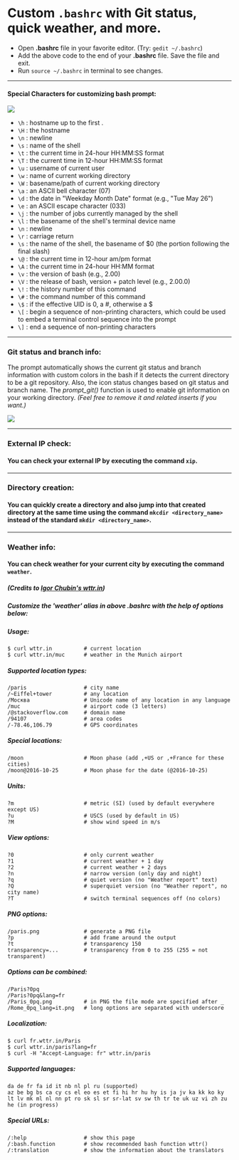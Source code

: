 # Custom `.bashrc` with Git status, quick weather, and more.
* Open **.bashrc** file in your favorite editor. (Try: `gedit ~/.bashrc`)
* Add the above code to the end of your **.bashrc** file. Save the file and exit.
* Run `source ~/.bashrc` in terminal to see changes.
***
#### Special Characters for customizing bash prompt:

![](https://user-images.githubusercontent.com/19870554/50667767-ed236700-0f88-11e9-9f5a-cca2121646cf.png)

* `\h` : hostname up to the first .
* `\H` : the hostname
* `\n` : newline
* `\s` : name of the shell
* `\t` : the current time in 24-hour HH:MM:SS format
* `\T` : the current time in 12-hour HH:MM:SS format
* `\u` : username of current user
* `\w` : name of current working directory
* `\W` : basename/path of current working directory
* `\a` : an ASCII bell character (07)
* `\d` : the  date  in "Weekday Month Date" format (e.g., "Tue May 26")
* `\e` : an ASCII escape character (033)
* `\j` : the number of jobs currently managed by the shell
* `\l` : the basename of the shell's terminal device name
* `\n` : newline
* `\r` : carriage return
* `\s` : the  name  of  the shell, the basename of $0 (the portion following the final slash)
* `\@` : the current time in 12-hour am/pm format
* `\A` : the current time in 24-hour HH:MM format
* `\v` : the version of bash (e.g., 2.00)
* `\V` : the release of bash, version + patch level (e.g., 2.00.0)
* `\!` : the history number of this command
* `\#` : the command number of this command
* `\$` : if the effective UID is 0, a #, otherwise a $
* `\[` : begin  a sequence of non-printing characters, which could be used to embed a terminal control sequence into the prompt
* `\]` : end a sequence of non-printing characters 
***
### Git status and branch info:
The prompt automatically shows the current git status and branch information with custom colors in the bash if it detects the current directory to be a git repository. Also, the icon status changes based on git status and branch name. The *prompt_git()* function is used to enable git information on your working directory. *(Feel free to remove it and related inserts if you want.)*

![](https://user-images.githubusercontent.com/19870554/50668252-dcc0bb80-0f8b-11e9-9940-1f3f82765857.png)


***
### External IP check:
#### You can check your external IP by executing the command `xip`.
***
### Directory creation:
#### You can quickly create a directory and also jump into that created directory at the same time using the command `mkcdir <directory_name>` instead of the standard `mkdir <directory_name>`.
***
### Weather info:
#### You can check weather for your current city by executing the command `weather`.
##### (Credits to [Igor Chubin's wttr.in](https://github.com/chubin/wttr.in "GitHub Page for wttr.in"))
##### Customize the 'weather' alias in above **.bashrc** with the help of options below:
##### Usage:
    $ curl wttr.in          # current location
    $ curl wttr.in/muc      # weather in the Munich airport

##### Supported location types:
    /paris                  # city name
    /~Eiffel+tower          # any location
    /Москва                 # Unicode name of any location in any language
    /muc                    # airport code (3 letters)
    /@stackoverflow.com     # domain name
    /94107                  # area codes
    /-78.46,106.79          # GPS coordinates

##### Special locations:
    /moon                   # Moon phase (add ,+US or ,+France for these cities)
    /moon@2016-10-25        # Moon phase for the date (@2016-10-25)

##### Units:
    ?m                      # metric (SI) (used by default everywhere except US)
    ?u                      # USCS (used by default in US)
    ?M                      # show wind speed in m/s

##### View options:
    ?0                      # only current weather
    ?1                      # current weather + 1 day
    ?2                      # current weather + 2 days
    ?n                      # narrow version (only day and night)
    ?q                      # quiet version (no "Weather report" text)
    ?Q                      # superquiet version (no "Weather report", no city name)
    ?T                      # switch terminal sequences off (no colors)

##### PNG options:
    /paris.png              # generate a PNG file
    ?p                      # add frame around the output
    ?t                      # transparency 150
    transparency=...        # transparency from 0 to 255 (255 = not transparent)

##### Options can be combined:
    /Paris?0pq
    /Paris?0pq&lang=fr
    /Paris_0pq.png          # in PNG the file mode are specified after _
    /Rome_0pq_lang=it.png   # long options are separated with underscore

##### Localization:
    $ curl fr.wttr.in/Paris
    $ curl wttr.in/paris?lang=fr
    $ curl -H "Accept-Language: fr" wttr.in/paris

##### Supported languages:
    da de fr fa id it nb nl pl ru (supported)
    az be bg bs ca cy cs el eo es et fi hi hr hu hy is ja jv ka kk ko ky lt lv mk ml nl nn pt ro sk sl sr sr-lat sv sw th tr te uk uz vi zh zu he (in progress)

##### Special URLs:
    /:help                  # show this page
    /:bash.function         # show recommended bash function wttr()
    /:translation           # show the information about the translators
